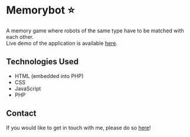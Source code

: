 # Memorybot ⭐
A memory game where robots of the same type have to be matched with each other.\
Live demo of the application is available [here](https://memorybot.herokuapp.com/).

## Technologies Used
- HTML (embedded into PHP)
- CSS
- JavaScript
- PHP

## Contact
If you would like to get in touch with me, please do so [here](https://www.linkedin.com/in/anirudh-vadlamani/)!
